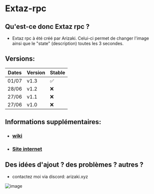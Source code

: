 # Extaz-rpc
## Qu'est-ce donc Extaz rpc ?
- Extaz rpc à été créé par Arizaki. Celui-ci permet de changer l'image ainsi que le "state" (description) toutes les 3 secondes.

## Versions:

| Dates   |     Version        |       Stable      |
| ------- | ------------------ | ----------------- |
| 01/07   |      v1.3          | :white_check_mark:|
| 28/06   |      v1.2          |         :x:       |
| 27/06   |      v1.1          |         :x:       |
| 27/06   |      v1.0          |         :x:       |

## Informations supplémentaires: 

- ### [wiki](https://extaz.gitbook.io/extaz/)
- ### [Site internet](https://extaz.netlify.app/)

## Des idées d'ajout ? des problèmes ? autres ?
- contactez moi via discord: arizaki.xyz

![image](https://github.com/Az-png/Extaz-rpc/assets/79724270/2e5dd837-9d9e-4aba-8378-400eab37bd5c)
